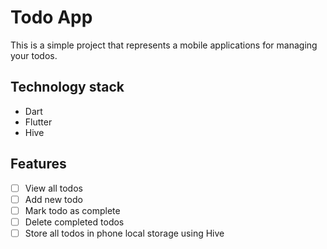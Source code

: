 # Todo App

This is a simple project that represents a mobile applications for managing your todos.

## Technology stack
- Dart 
- Flutter
- Hive

## Features
- [ ] View all todos
- [ ] Add new todo
- [ ] Mark todo as complete
- [ ] Delete completed todos
- [ ] Store all todos in phone local storage using Hive
